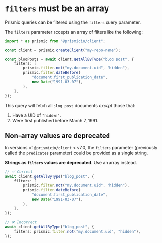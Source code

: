 # `filters` must be an array

Prismic queries can be filtered using the `filters` query parameter.

The `filters` parameter accepts an array of filters like the following:

```typescript
import * as prismic from "@prismicio/client";

const client = prismic.createClient("my-repo-name");

const blogPosts = await client.getAllByType("blog_post", {
	filters: [
		prismic.filter.not("my.document.uid", "hidden"),
		prismic.filter.dateBefore(
			"document.first_publication_date",
			new Date("1991-03-07"),
		),
	],
});
```

This query will fetch all `blog_post` documents _except_ those that:

1. Have a UID of `"hidden"`.
2. Were first published before March 7, 1991.

## Non-array values are deprecated

In versions of `@prismicio/client` < v7.0, the `filters` parameter (previously called the `predicates` parameter) could be provided as a single string.

**Strings as `filters` values are deprecated**. Use an array instead.

```typescript
// ✅ Correct
await client.getAllByType("blog_post", {
	filters: [
		prismic.filter.not("my.document.uid", "hidden"),
		prismic.filter.dateBefore(
			"document.first_publication_date",
			new Date("1991-03-07"),
		),
	],
});

// ❌ Incorrect
await client.getAllByType("blog_post", {
	filters: prismic.filter.not("my.document.uid", "hidden"),
});
```
